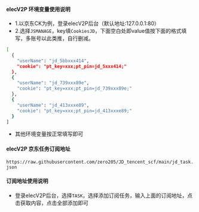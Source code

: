 #### elecV2P 环境变量使用说明  
* 1.以京东CK为例，登录elecV2P后台（默认地址:127.0.0.1:80）
* 2.选择`JSMANAGE`，key填`CookiesJD`，下面空白处即value值按下面的格式填写，多账号以此类推，自行删减。  
```bash
[
  {
    "userName": "jd_5bbxxx414",
    "cookie": "pt_key=xxx;pt_pin=jd_5xxx414;"
  },
  {
    "userName": "jd_739xxx89e",
    "cookie": "pt_key=xxx;pt_pin=jd_739xxx89e;"
  },
  {
    "userName": "jd_413xxxe89",
    "cookie": "pt_key=xxx;pt_pin=jd_413xxxe89;"
  }
]
```
* 其他环境变量按正常填写即可  
#### elecV2P 京东任务订阅地址  
`https://raw.githubusercontent.com/zero205/JD_tencent_scf/main/jd_task.json`  
#### 订阅地址使用说明  
* 登录elecV2P后台，选择`TASK`，选择添加订阅任务，输入上面的订阅地址，点击获取内容，点击全部添加即可
